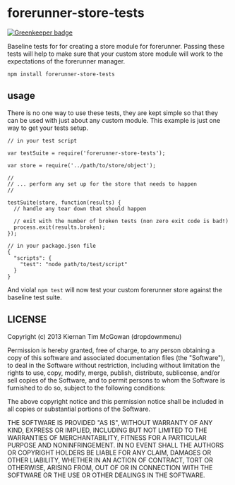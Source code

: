 forerunner-store-tests
===

[![Greenkeeper badge](https://badges.greenkeeper.io/kiernanmcgowan/forerunner-store-tests.svg)](https://greenkeeper.io/)

Baseline tests for for creating a store module for forerunner. Passing these tests will help to make sure that your custom store module will work to the expectations of the forerunner manager.

`npm install forerunner-store-tests`

usage
---

There is no one way to use these tests, they are kept simple so that they can be used with just about any custom module. This example is just one way to get your tests setup.

```
// in your test script

var testSuite = require('forerunner-store-tests');

var store = require('../path/to/store/object');

//
// ... perform any set up for the store that needs to happen
//

testSuite(store, function(results) {
  // handle any tear down that should happen

  // exit with the number of broken tests (non zero exit code is bad!)
  process.exit(results.broken);
});

```


```
// in your package.json file
{
  "scripts": {
    "test": "node path/to/test/script"
  }
}
```

And viola! `npm test` will now test your custom forerunner store against the baseline test suite.


LICENSE
---

<MIT>

Copyright (c) 2013 Kiernan Tim McGowan (dropdownmenu)

Permission is hereby granted, free of charge, to any person obtaining a copy of this software and associated documentation files (the "Software"), to deal in the Software without restriction, including without limitation the rights to use, copy, modify, merge, publish, distribute, sublicense, and/or sell copies of the Software, and to permit persons to whom the Software is furnished to do so, subject to the following conditions:

The above copyright notice and this permission notice shall be included in all copies or substantial portions of the Software.

THE SOFTWARE IS PROVIDED "AS IS", WITHOUT WARRANTY OF ANY KIND, EXPRESS OR IMPLIED, INCLUDING BUT NOT LIMITED TO THE WARRANTIES OF MERCHANTABILITY, FITNESS FOR A PARTICULAR PURPOSE AND NONINFRINGEMENT. IN NO EVENT SHALL THE AUTHORS OR COPYRIGHT HOLDERS BE LIABLE FOR ANY CLAIM, DAMAGES OR OTHER LIABILITY, WHETHER IN AN ACTION OF CONTRACT, TORT OR OTHERWISE, ARISING FROM, OUT OF OR IN CONNECTION WITH THE SOFTWARE OR THE USE OR OTHER DEALINGS IN THE SOFTWARE.


